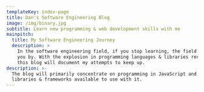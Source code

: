 ```yaml
---
templateKey: index-page
title: Dan's Software Engineering Blog
image: /img/binary.jpg
subtitle: Learn new programming & web development skills with me
mainpitch:
  title: My Software Engineering Journey
  description: >
    In the software engineering field, if you stop learning, the field may pass
    you by. With the explosion in programming languages & libraries recently,
    this blog will document my attempts to keep up.
description: >-
  The blog will primarily concentrate on programming in JavaScript and the many
  libraries & frameworks available to use with it.
---
```


